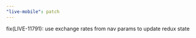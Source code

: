 ```yaml
---
"live-mobile": patch
---
```


fix(LIVE-11791): use exchange rates from nav params to update redux state
